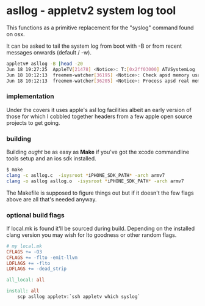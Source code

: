 # asllog - appletv2 system log tool

This functions as a primitive replacement for the "syslog" command found
on osx.

It can be asked to tail the system log from boot with -B or from recent
messages onwards (default / -w).

```bash
appletv# asllog -B |head -20
Jun 18 19:27:25  AppleTV[21478] <Notice>: T:[0x2ff03000] ATVSystemLog : Reloading URL bag
Jun 18 10:12:13  freemem-watcher[36195] <Notice>: Check apsd memory usage...
Jun 18 10:12:13  freemem-watcher[36205] <Notice>: Process apsd real mem is 1864 KB
```


### implementation

Under the covers it uses apple's asl log facilities albeit an early version
of those for which I cobbled together headers from a few apple open source
projects to get going.

### building

Building *ought* be as easy as **Make** if you've got the xcode commandline
tools setup and an ios sdk installed. 

```bash
$ make
clang -c asllog.c  -isysroot *iPHONE_SDK_PATH* -arch armv7
clang -o asllog asllog.o  -isysroot *iPHONE_SDK_PATH* -arch armv7
```

The Makefile is supposed to figure things out but if it doesn't the
few flags above are all that's needed anyway.

### optional build flags

If local.mk is found it'll be sourced during build. 
Depending on the installed clang version you may wish for lto goodness
or other random flags.

```Makefile
# my local.mk
CFLAGS += -O3
CFLAGS += -flto -emit-llvm
LDFLAGS += -flto
LDFLAGS += -dead_strip

all_local: all

install: all
    scp asllog appletv:`ssh appletv which syslog`
```




